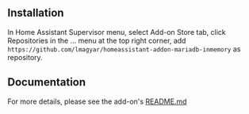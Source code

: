 
## Installation

In Home Assistant Supervisor menu, select Add-on Store tab, click Repositories in the ... menu at the top right corner, add ```https://github.com/lmagyar/homeassistant-addon-mariadb-inmemory``` as repository.

## Documentation

For more details, please see the add-on's [README.md](mariadb)

